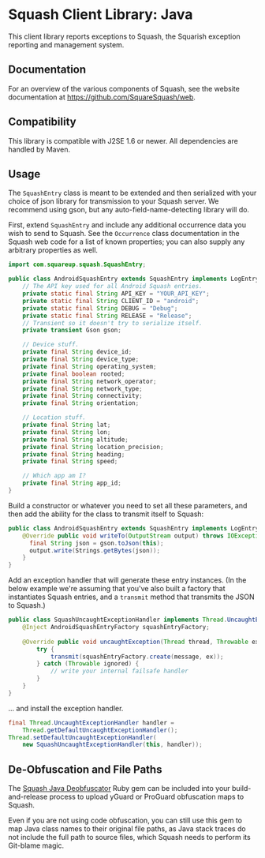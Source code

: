 Squash Client Library: Java
===========================

This client library reports exceptions to Squash, the Squarish exception
reporting and management system.

Documentation
-------------


For an overview of the various components of Squash, see the website
documentation at https://github.com/SquareSquash/web.

Compatibility
-------------

This library is compatible with J2SE 1.6 or newer. All dependencies are handled
by Maven.

Usage
-----

The `SquashEntry` class is meant to be extended and then serialized with your
choice of json library for transmission to your Squash server.  We recommend 
using gson, but any auto-field-name-detecting library will do.

First, extend `SquashEntry` and include any additional occurrence data you wish
to send to Squash. See the `Occurrence` class documentation in the Squash web
code for a list of known properties; you can also supply any arbitrary
properties as well.

```` java
import com.squareup.squash.SquashEntry;

public class AndroidSquashEntry extends SquashEntry implements LogEntry {
    // The API key used for all Android Squash entries.
    private static final String API_KEY = "YOUR_API_KEY";
    private static final String CLIENT_ID = "android";
    private static final String DEBUG = "Debug";
    private static final String RELEASE = "Release";
    // Transient so it doesn't try to serialize itself.
    private transient Gson gson;

    // Device stuff.
    private final String device_id;
    private final String device_type;
    private final String operating_system;
    private final boolean rooted;
    private final String network_operator;
    private final String network_type;
    private final String connectivity;
    private final String orientation;

    // Location stuff.
    private final String lat;
    private final String lon;
    private final String altitude;
    private final String location_precision;
    private final String heading;
    private final String speed;

    // Which app am I?
    private final String app_id;
}
````

Build a constructor or whatever you need to set all these parameters, and then
add the ability for the class to transmit itself to Squash:

```` java
public class AndroidSquashEntry extends SquashEntry implements LogEntry {
    @Override public void writeTo(OutputStream output) throws IOException {
      final String json = gson.toJson(this);
      output.write(Strings.getBytes(json));
    }
}
````

Add an exception handler that will generate these entry instances. (In the below
example we're assuming that you've also built a factory that instantiates Squash
entries, and a `transmit` method that transmits the JSON to Squash.)

```` java
public class SquashUncaughtExceptionHandler implements Thread.UncaughtExceptionHandler {
	@Inject AndroidSquashEntryFactory squashEntryFactory;
	
	@Override public void uncaughtException(Thread thread, Throwable ex) {
		try {
			transmit(squashEntryFactory.create(message, ex));
	    } catch (Throwable ignored) {
			// write your internal failsafe handler
	    }
	}
}
````

... and install the exception handler.

```` java
final Thread.UncaughtExceptionHandler handler =
	Thread.getDefaultUncaughtExceptionHandler();
Thread.setDefaultUncaughtExceptionHandler(
	new SquashUncaughtExceptionHandler(this, handler));
````

De-Obfuscation and File Paths
-----------------------------

The [Squash Java Deobfuscator](https://github.com/SquareSquash/java_deobfuscator)
Ruby gem can be included into your build-and-release process to upload yGuard
or ProGuard obfuscation maps to Squash.

Even if you are not using code obfuscation, you can still use this gem to map
Java class names to their original file paths, as Java stack traces do not
include the full path to source files, which Squash needs to perform its
Git-blame magic.
